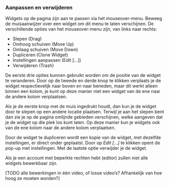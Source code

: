### Aanpassen en verwijderen

Widgets op de pagina zijn aan te passen via het mouseover-menu. Beweeg de muisaanwijzer over een widget om dit menu te laten verschijnen. De verschillende opties van het mouseover-menu zijn, van links naar rechts:



*   Slepen (Drag)
*   Omhoog schuiven (Move Up)
*   Omlaag schuiven (Move Down)
*   Dupliceren (Clone Widget)
*   Instellingen aanpassen (Edit [...])
*   Verwijderen (Trash)

De eerste drie opties kunnen gebruikt worden om de positie van de widget te veranderen. Door op de tweede en derde knop te klikken verplaats je de widget respectievelijk naar boven en naar beneden, maar dit werkt alleen binnen een kolom, je kunt op deze manier niet een widget van de ene naar de andere kolom verplaatsen.

Als je de eerste knop met de muis ingedrukt houdt, dan kun je de widget door te slepen op een andere locatie plaatsen. Terwijl je aan het slepen bent dan zie je op de pagina omlijnde gebieden verschijnen, welke aangeven dat je de widget op die plek los kunt laten. Op deze manier kun je widgets ook van de ene kolom naar de andere kolom verplaatsen.

Door de widget te dupliceren wordt een kopie van de widget, met dezelfde instellingen, er direct onder geplaatst. Door op _Edit [...]_ te klikken opent de pop-up met instellingen. Met de laatste optie verwijder je de widget.

Als je een account met beperkte rechten hebt (editor) zullen niet alle widgets bewerkbaar zijn.

[TODO alle bewerkingen in één video, of losse video’s? Afhankelijk van hoe hoog ze moeten worden?]